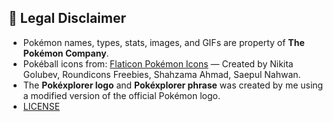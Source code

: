 ## 📜 Legal Disclaimer
- Pokémon names, types, stats, images, and GIFs are property of **The Pokémon Company**.  
- Pokéball icons from: [Flaticon Pokémon Icons](https://www.flaticon.com/free-icons/pokemon) — Created by Nikita Golubev, Roundicons Freebies, Shahzama Ahmad, Saepul Nahwan.  
- The **Pokéxplorer logo** and **Pokéxplorer phrase** was created by me using a modified version of the official Pokémon logo.
- [LICENSE](LICENSE)